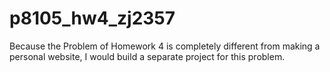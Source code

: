 # p8105_hw4_zj2357

Because the Problem of Homework 4 is completely different from making a personal website, I would build a separate project for this problem.
